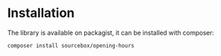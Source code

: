 # Installation

The library is available on packagist, it can be installed with composer:

```
composer install sourcebox/opening-hours
```
